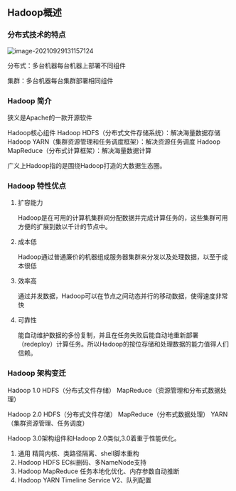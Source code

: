 ## Hadoop概述

### 分布式技术的特点 

![image-20210929131157124](C:\Users\90809\AppData\Roaming\Typora\typora-user-images\image-20210929131157124.png)

分布式：多台机器每台机器上部署不同组件

集群：多台机器每台集群部署相同组件

### Hadoop 简介

狭义是Apache的一款开源软件

Hadoop核心组件
    Hadoop HDFS（分布式文件存储系统）：解决海量数据存储
    Hadoop YARN（集群资源管理和任务调度框架）：解决资源任务调度
    Hadoop MapReduce（分布式计算框架）：解决海量数据计算

广义上Hadoop指的是围绕Hadoop打造的大数据生态圈。

### Hadoop 特性优点

1. 扩容能力 

   Hadoop是在可用的计算机集群间分配数据并完成计算任务的，这些集群可用方便的扩展到数以千计的节点中。

2. 成本低

   Hadoop通过普通廉价的机器组成服务器集群来分发以及处理数据，以至于成本很低

3. 效率高

   通过并发数据，Hadoop可以在节点之间动态并行的移动数据，使得速度非常快

4. 可靠性

   能自动维护数据的多份复制，并且在任务失败后能自动地重新部署（redeploy）计算任务。所以Hadoop的按位存储和处理数据的能力值得人们信赖。

### Hadoop 架构变迁

Hadoop 1.0
	HDFS（分布式文件存储）
	MapReduce（资源管理和分布式数据处理）

Hadoop 2.0
	HDFS（分布式文件存储）
	MapReduce（分布式数据处理）
	YARN（集群资源管理、任务调度）

Hadoop 3.0架构组件和Hadoop 2.0类似,3.0着重于性能优化。

1. 通用
   精简内核、类路径隔离、shell脚本重构
2. Hadoop HDFS
   EC纠删码、多NameNode支持
3. Hadoop MapReduce
   任务本地化优化、内存参数自动推断
4. Hadoop YARN
   Timeline Service V2、队列配置